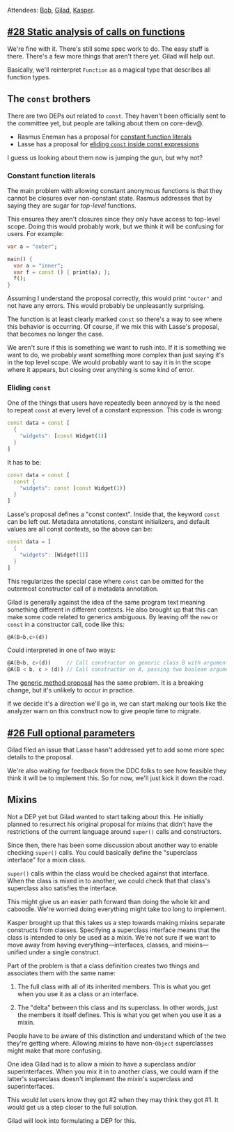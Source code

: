 Attendees: [Bob][], [Gilad][], [Kasper][].

[bob]: https://github.com/munificent
[gilad]: https://github.com/gbracha
[kasper]: https://github.com/kasperl

## [#28 Static analysis of calls on functions][28]

[28]: https://github.com/dart-lang/dart_enhancement_proposals/issues/28

We're fine with it. There's still some spec work to do. The easy stuff is
there. There's a few more things that aren't there yet. Gilad will help out.

Basically, we'll reinterpret `Function` as a magical type that describes all
function types.

## The `const` brothers

There are two DEPs out related to `const`. They haven't been officially sent to
the committee yet, but people are talking about them on core-dev@.

* Rasmus Eneman has a proposal for [constant function literals](https://groups.google.com/a/dartlang.org/forum/#!topic/core-dev/W9zZt9T4ciA)
* Lasse has a proposal for [eliding `const` inside const expressions](https://groups.google.com/a/dartlang.org/forum/#!topic/core-dev/It2sBgpdIG8)

I guess us looking about them now is jumping the gun, but why not?

### Constant function literals

The main problem with allowing constant anonymous functions is that they cannot
be closures over non-constant state. Rasmus addresses that by saying they are
sugar for *top-level* functions.

This ensures they aren't closures since they only have access to top-level
scope. Doing this would probably work, but we think it will be confusing for
users. For example:

```dart
var a = "outer";

main() {
  var a = "inner";
  var f = const () { print(a); };
  f();
}
```

Assuming I understand the proposal correctly, this would print `"outer"` and
not have any errors. This would probably be unpleasantly surprising.

The function is at least clearly marked `const` so there's a way to see where
this behavior is occurring. Of course, if we mix this with Lasse's proposal,
that becomes no longer the case.

We aren't sure if this is something we want to rush into. If it is something we
want to do, we probably want something more complex than just saying it's in
the top level scope. We would probably want to say it is in the scope where it
appears, but closing over anything is some kind of error.

### Eliding `const`

One of the things that users have repeatedly been annoyed by is the need to
repeat `const` at every level of a constant expression. This code is wrong:

```dart
const data = const [
  {
    "widgets": [const Widget(1)]
  }
]
```

It has to be:

```dart
const data = const [
  const {
    "widgets": const [const Widget(1)]
  }
]
```

Lasse's proposal defines a "const context". Inside that, the keyword `const`
can be left out. Metadata annotations, constant initializers, and default
values are all const contexts, so the above can be:

```dart
const data = [
  {
    "widgets": [Widget(1)]
  }
]
```

This regularizes the special case where `const` can be omitted for the
outermost constructor call of a metadata annotation.

Gilad is generally against the idea of the same program text meaning something
different in different contexts. He also brought up that this can make some
code related to generics ambiguous. By leaving off the `new` or `const` in a
constructor call, code like this:

```dart
@A(B<b,c>(d))
```

Could interpreted in one of two ways:

```dart
@A(B<b, c>(d))     // Call constructor on generic class B with argument d, pass to A.
@A(B < b, c > (d)) // Call constructor on A, passing two boolean arguments B < b, and c > (d).
```

The [generic method proposal][gen] has the same problem. It is a breaking
change, but it's unlikely to occur in practice.

[gen]: https://github.com/dart-lang/dart_enhancement_proposals/issues/22

If we decide it's a direction we'll go in, we can start making our tools like
the analyzer warn on this construct now to give people time to migrate.

## [#26 Full optional parameters][26]

[26]: https://github.com/dart-lang/dart_enhancement_proposals/issues/26

Gilad filed an issue that Lasse hasn't addressed yet to add some more spec
details to the proposal.

We're also waiting for feedback from the DDC folks to see how feasible they
think it will be to implement this. So for now, we'll just kick it down the
road.

## Mixins

Not a DEP yet but Gilad wanted to start talking about this. He initially
planned to resurrect his original proposal for mixins that didn't have the
restrictions of the current language around `super()` calls and constructors.

Since then, there has been some discussion about another way to enable checking
`super()` calls. You could basically define the "superclass interface" for a
mixin class.

`super()` calls within the class would be checked against that interface. When
the class is mixed in to another, we could check that that class's superclass
also satisfies the interface.

This might give us an easier path forward than doing the whole kit and
caboodle. We're worried doing everything might take too long to implement.

Kasper brought up that this takes us a step towards making mixins separate
constructs from classes. Specifying a superclass interface means that the class
is intended to only be used as a mixin. We're not sure if we want to move away
from having everything&mdash;interfaces, classes, and mixins&mdash;unified
under a single construct.

Part of the problem is that a class definition creates two things and
associates them with the same name:

1. The full class with all of its inherited members. This is what you get when
   you use it as a class or an interface.

2. The "delta" between this class and its superclass. In other words, just the
   members it itself defines. This is what you get when you use it as a mixin.

People have to be aware of this distinction and understand which of the two
they're getting where. Allowing mixins to have non-`Object` superclasses might
make that more confusing.

One idea Gilad had is to allow a mixin to have a superclass and/or
superinterfaces. When you mix it in to another class, we could warn if the
latter's superclass doesn't implement the mixin's superclass and
superinterfaces.

This would let users know they got #2 when they may think they got #1. It would
get us a step closer to the full solution.

Gilad will look into formulating a DEP for this.
